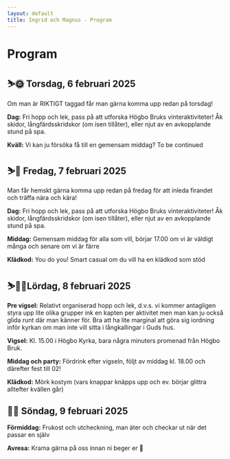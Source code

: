 ```yaml
---
layout: default
title: Ingrid och Magnus - Program
---
```


<h1> Program </h1>

<h2> ⛷🌞 Torsdag, 6 februari 2025 </h2>

Om man är RIKTIGT taggad får man gärna komma upp redan på torsdag!

**Dag:** Fri hopp och lek, pass på att utforska Högbo Bruks vinteraktiviteter! Åk skidor, långfärdsskridskor (om isen tillåter), eller njut av en avkopplande stund på spa.

**Kväll:** Vi kan ju försöka få till en gemensam middag? To be continued

<h2> ⛷🥂 Fredag, 7 februari 2025 </h2>

Man får hemskt gärna komma upp redan på fredag för att inleda firandet och träffa nära och kära!

**Dag:** Fri hopp och lek, pass på att utforska Högbo Bruks vinteraktiviteter! Åk skidor, långfärdsskridskor (om isen tillåter), eller njut av en avkopplande stund på spa.

**Middag:** Gemensam middag för alla som vill, börjar 17.00 om vi är väldigt många och senare om vi är färre

**Klädkod:** You do you! Smart casual om du vill ha en klädkod som stöd

<h2> ⛷💒🕺Lördag, 8 februari 2025 </h2>

**Pre vigsel:** Relativt organiserad hopp och lek, d.v.s. vi kommer antagligen styra upp lite olika grupper ink en kapten per aktivitet men man kan ju också glida runt där man känner för. Bra att ha lite marginal att göra sig iordning inför kyrkan om man inte vill sitta i långkallingar i Guds hus.

**Vigsel:** Kl. 15.00 i Högbo Kyrka, bara några minuters promenad från Högbo Bruk.

**Middag och party:** Fördrink efter vigseln, följt av middag kl. 18.00 och därefter fest till 02!

**Klädkod:** Mörk kostym (vars knappar knäpps upp och ev. börjar glittra alltefter kvällen går)

<h2> 🍓🥐 Söndag, 9 februari 2025 </h2>

**Förmiddag:** Frukost och utcheckning, man äter och checkar ut när det passar en själv

**Avresa:** Krama gärna på oss innan ni beger er 💞
